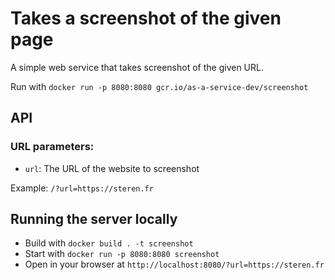 # Takes a screenshot of the given page

A simple web service that takes screenshot of the given URL.

Run with `docker run -p 8080:8080 gcr.io/as-a-service-dev/screenshot`

## API

### URL parameters:

* `url`: The URL of the website to screenshot

Example: `/?url=https://steren.fr`

## Running the server locally

* Build with `docker build . -t screenshot`
* Start with `docker run -p 8080:8080 screenshot`
* Open in your browser at `http://localhost:8080/?url=https://steren.fr`
